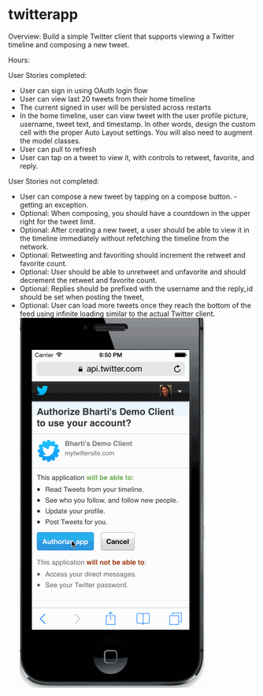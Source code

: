 twitterapp
==========

Overview: Build a simple Twitter client that supports viewing a Twitter timeline and composing a new tweet.

Hours:

User Stories completed:
- User can sign in using OAuth login flow
- User can view last 20 tweets from their home timeline
- The current signed in user will be persisted across restarts
- In the home timeline, user can view tweet with the user profile picture, username, tweet text, and timestamp.  In other words, design the custom cell with the proper Auto Layout settings.  You will also need to augment the model classes.
- User can pull to refresh
- User can tap on a tweet to view it, with controls to retweet, favorite, and reply.

User Stories not completed:
- User can compose a new tweet by tapping on a compose button. - getting an exception.
- Optional: When composing, you should have a countdown in the upper right for the tweet limit.
- Optional: After creating a new tweet, a user should be able to view it in the timeline immediately without refetching the timeline from the network.
- Optional: Retweeting and favoriting should increment the retweet and favorite count.
- Optional: User should be able to unretweet and unfavorite and should decrement the retweet and favorite count.
- Optional: Replies should be prefixed with the username and the reply_id should be set when posting the tweet,
- Optional: User can load more tweets once they reach the bottom of the feed using infinite loading similar to the actual Twitter client.
![Twitterapp](twitterapp.gif)